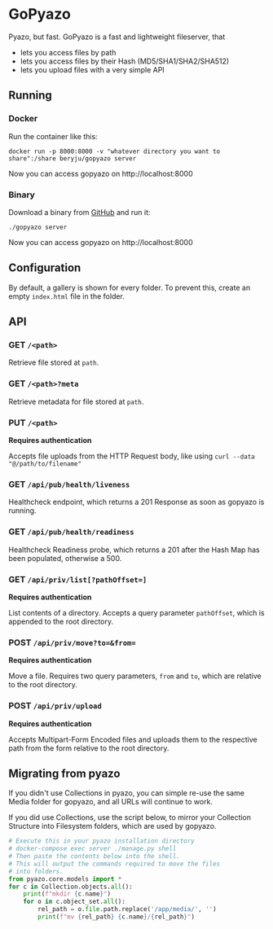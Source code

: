 # GoPyazo

Pyazo, but fast. GoPyazo is a fast and lightweight fileserver, that

- lets you access files by path
- lets you access files by their Hash (MD5/SHA1/SHA2/SHA512)
- lets you upload files with a very simple API

## Running

### Docker

Run the container like this:

```
docker run -p 8000:8000 -v "whatever directory you want to share":/share beryju/gopyazo server
```

Now you can access gopyazo on http://localhost:8000

### Binary

Download a binary from [GitHub](https://github.com/BeryJu/gopyazo/releases) and run it:

```
./gopyazo server
```

Now you can access gopyazo on http://localhost:8000

## Configuration

By default, a gallery is shown for every folder. To prevent this, create an empty `index.html` file in the folder.

## API

### GET `/<path>`

Retrieve file stored at `path`.

### GET `/<path>?meta`

Retrieve metadata for file stored at `path`.

### PUT `/<path>`

**Requires authentication**

Accepts file uploads from the HTTP Request body, like using `curl --data "@/path/to/filename"`

### GET `/api/pub/health/liveness`

Healthcheck endpoint, which returns a 201 Response as soon as gopyazo is running.

### GET `/api/pub/health/readiness`

Healthcheck Readiness probe, which returns a 201 after the Hash Map has been populated, otherwise a 500.

### GET `/api/priv/list[?pathOffset=]`

**Requires authentication**

List contents of a directory. Accepts a query parameter `pathOffset`, which is appended to the root directory.

### POST `/api/priv/move?to=&from=`

**Requires authentication**

Move a file. Requires two query parameters, `from` and `to`, which are relative to the root directory.

### POST `/api/priv/upload`

**Requires authentication**

Accepts Multipart-Form Encoded files and uploads them to the respective path from the form relative to the root directory.

## Migrating from pyazo

If you didn't use Collections in pyazo, you can simple re-use the same Media folder for gopyazo, and all URLs will continue to work.

If you did use Collections, use the script below, to mirror your Collection Structure into Filesystem folders, which are used by gopyazo.

```python
# Execute this in your pyazo installation directory
# docker-compose exec server ./manage.py shell
# Then paste the contents below into the shell.
# This will output the commands required to move the files
# into folders.
from pyazo.core.models import *
for c in Collection.objects.all():
    print(f"mkdir {c.name}")
    for o in c.object_set.all():
        rel_path = o.file.path.replace('/app/media/', '')
        print(f"mv {rel_path} {c.name}/{rel_path}")
```
